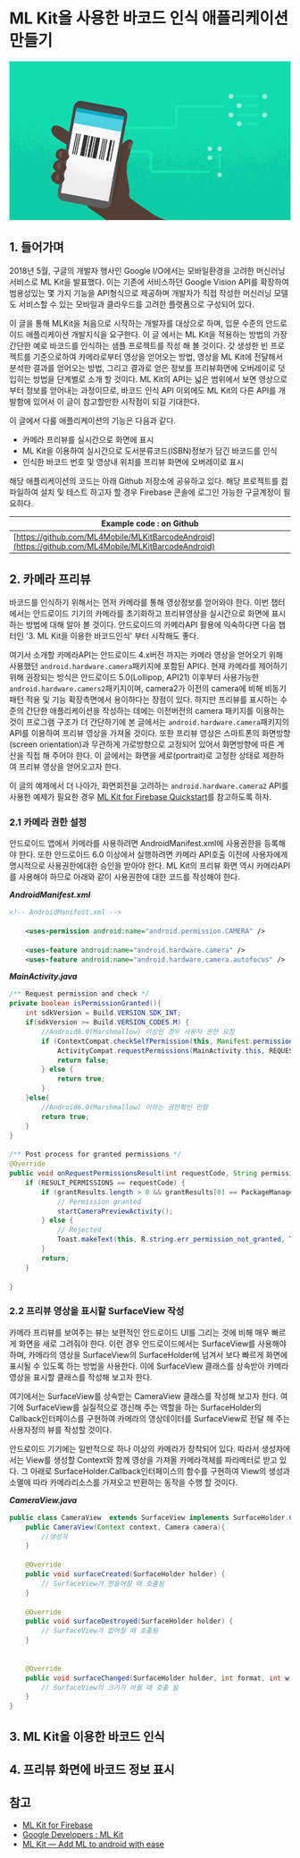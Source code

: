 # ML Kit을 사용한 바코드 인식 애플리케이션 만들기
![ML Kit](images/mlkit02_01.png)




## 1. 들어가며

 2018년 5월, 구글의 개발자 행사인 Google I/O에서는 모바일환경을 고려한 머신러닝 서비스로 ML Kit을 발표했다. 이는 기존에 서비스하던 Google Vision API를 확장하여 범용성있는 몇 가지 기능을 API형식으로 제공하며 개발자가 직접 작성한 머신러닝 모델도 서비스할 수 있는 모바일과 클라우드를 고려한 플랫폼으로 구성되어 있다. 

 이 글을 통해 MLKit을 처음으로 시작하는 개발자를 대상으로 하며, 입문 수준의 안드로이드 애플리케이션 개발지식을 요구한다. 이 글 에서는 ML Kit을 적용하는 방법의 가장 간단한 예로 바코드를 인식하는 샘플 프로젝트를 작성 해 볼 것이다. 갓 생성한 빈 프로젝트를 기준으로하여 카메라로부터 영상을 얻어오는 방법, 영상을 ML Kit에 전달해서 분석한 결과를 얻어오는 방법, 그리고 결과로 얻은 정보를 프리뷰화면에 오버레이로 덧입히는 방법을 단계별로 소개 할 것이다. ML Kit의 API는 넓은 범위에서 보면 영상으로부터 정보를 얻어내는 과정이므로, 바코드 인식 API 이외에도 ML Kit의 다른 API를 개발함에 있어서 이 글이 참고할만한 시작점이 되길 기대한다.

 이 글에서 다룰 애플리케이션의 기능은 다음과 같다.
 * 카메라 프리뷰를 실시간으로 화면에 표시
 * ML Kit을 이용하여 실시간으로 도서분류코드(ISBN)정보가 담긴 바코드를 인식
 * 인식한 바코드 번호 및 영상내 위치를 프리뷰 화면에 오버레이로 표시

 해당 애플리케이션의 코드는 아래 Github 저장소에 공유하고 있다. 해당 프로젝트를 컴파일하여 설치 및 테스트 하고자 할 경우 Firebase 콘솔에 로그인 가능한 구글계정이 필요하다.
 
| Example code  : on Github                                    |
| ------------------------------------------------------------ |
| [https://github.com/ML4Mobile/MLKitBarcodeAndroid](https://github.com/ML4Mobile/MLKitBarcodeAndroid) |


## 2. 카메라 프리뷰
바코드를 인식하기 위해서는 먼저 카메라를 통해 영상정보를 얻어와야 한다. 이번 챕터에서는 안드로이드 기기의 카메라를 초기화하고 프리뷰영상을 실시간으로 화면에 표시하는 방법에 대해 알아 볼 것이다. 안드로이드의 카메라API 활용에 익숙하다면 다음 챕터인 '3. ML Kit을 이용한 바코드인식' 부터 시작해도 좋다.

여기서 소개할 카메라API는 안드로이드 4.x버전 까지는 카메라 영상을 얻어오기 위해 사용했던 ```android.hardware.camera```패키지에 포함된 API다. 현재 카메라를 제어하기 위해 권장되는 방식은 안드로이드 5.0(Lollipop, API21) 이후부터 사용가능한 ```android.hardware.camers2```패키지이며, camera2가 이전의 camera에 비해 비동기패턴 적용 및 기능 확장측면에서 용이하다는 장점이 있다. 하지만 프리뷰를 표시하는 수준의 간단한 애플리케이션을 작성하는 데에는 이전버전의 camera 패키지를 이용하는 것이 프로그램 구조가 더 간단하기에 본 글에서는 ```android.hardware.camera```패키지의 API를 이용하여 프리뷰 영상을 가져올 것이다. 또한 프리뷰 영상은 스마트폰의 화면방향(screen orientation)과 무관하게 가로방향으로 고정되어 있어서 화면방향에 따른 계산을 직접 해 주어야 한다. 이 글에서는 화면을 세로(portrait)로 고정한 상태로 제한하여 프리뷰 영상을 얻어오고자 한다.

이 글의 예제에서 더 나아가, 화면회전을 고려하는 ```android.hardware.camera2``` API를 사용한 예제가 필요한 경우 [ML Kit for Firebase Quickstart](https://github.com/firebase/quickstart-android/tree/master/mlkit)를 참고하도록 하자.


### 2.1 카메라 권한 설정
안드로이드 앱에서 카메라를 사용하려면 AndroidManifest.xml에 사용권한을 등록해야 한다. 또한 안드로이드 6.0 이상에서 실행하려면 카메라 API호출 이전에 사용자에게 명시적으로 사용권한에대한 승인을 받아야 한다. ML Kit의 프리뷰 화면 역시 카메라API를 사용해야 하므로 아래와 같이 사용권한에 대한 코드를 작성해야 한다.

***AndroidManifest.xml***
```xml
<!-- AndroidManifest.xml -->

    <uses-permission android:name="android.permission.CAMERA" />

    <uses-feature android:name="android.hardware.camera" />
    <uses-feature android:name="android.hardware.camera.autofocus" />
```

***MainActivity.java***
```java
/** Request permission and check */
private boolean isPermissionGranted(){
	int sdkVersion = Build.VERSION.SDK_INT;
	if(sdkVersion >= Build.VERSION_CODES.M) {
		//Android6.0(Marshmallow) 이상인 경우 사용자 권한 요청
		if (ContextCompat.checkSelfPermission(this, Manifest.permission.CAMERA) != PackageManager.PERMISSION_GRANTED) {
			ActivityCompat.requestPermissions(MainActivity.this, REQUEST_PERMISSIONS, RESULT_PERMISSIONS);
			return false;
		} else {
			return true;
		}
	}else{
		//Android6.0(Marshmallow) 이하는 권한확인 안함
		return true;
	}
}

/** Post-process for granted permissions */
@Override
public void onRequestPermissionsResult(int requestCode, String permissions[], int[] grantResults) {
	if (RESULT_PERMISSIONS == requestCode) {
		if (grantResults.length > 0 && grantResults[0] == PackageManager.PERMISSION_GRANTED) {
			// Permission granted
			startCameraPreviewActivity();
		} else {
			// Rejected
			Toast.makeText(this, R.string.err_permission_not_granted, Toast.LENGTH_SHORT).show();
		}
		return;
	}

}
```

### 2.2 프리뷰 영상을 표시할 SurfaceView 작성
카메라 프리뷰를 보여주는 뷰는 보편적인 안드로이드 UI를 그리는 것에 비해 매우 빠르게 화면을 새로 그려줘야 한다. 이런 경우 안드로이드에서는 SurfaceView를 사용해야 하며, 카메라의 영상을 SurfaceView의 SurfaceHolder에 넘겨서 보다 빠르게 화면에 표시될 수 있도록 하는 방법을 사용한다. 이에 SurfaceView 클래스를 상속받아 카메라 영상을 표시할 클래스를 작성해 보고자 한다.

여기에서는 SurfaceView를 상속받는 CameraView 클래스를 작성해 보고자 한다. 여기에 SurfaceView를 실질적으로 갱신해 주는 역할을 하는 SurfaceHolder의 Callback인터페이스를 구현하여 카메라의 영상데이터를 SurfaceView로 전달 해 주는 사용자정의 뷰를 작성할 것이다. 

안드로이드 기기에는 일반적으로 하나 이상의 카메라가 장착되어 있다. 따라서 생성자에서는 View를 생성할 Context와 함께 영상을 가져올 카메라객체를 파라메터로 받고 있다. 그 아래로 SurfaceHolder.Callback인터페이스의 함수를 구현하여 View의 생성과 소멸에 따라 카메라리소스를 가져오고 반환하는 동작을 수행 할 것이다.

***CameraView.java***
```java
public class CameraView  extends SurfaceView implements SurfaceHolder.Callback{
	public CameraView(Context context, Camera camera){
		//생성자
	}
	
	@Override
    public void surfaceCreated(SurfaceHolder holder) {
        // SurfaceView가 만들어질 때 호출됨
    }

    @Override
    public void surfaceDestroyed(SurfaceHolder holder) {
        // SurfaceView가 없어질 때 호출됨
    }


    @Override
    public void surfaceChanged(SurfaceHolder holder, int format, int w, int h) {
		// SurfaceView의 크기가 바뀔 때 호출 됨
	}
}
```

## 3. ML Kit을 이용한 바코드 인식


## 4. 프리뷰 화면에 바코드 정보 표시


## 참고

* [ML Kit for Firebase](https://firebase.google.com/docs/ml-kit/)
* [Google Developers : ML Kit](https://developers.google.com/ml-kit/)
* [ML Kit — Add ML to android with ease](https://medium.com/@pankaj.rai16/ml-kit-add-ml-to-android-with-ease-ab03941e5d9a)
